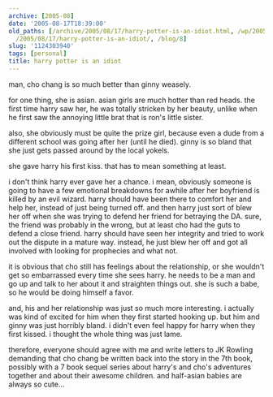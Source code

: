 ```yaml
---
archive: [2005-08]
date: '2005-08-17T18:39:00'
old_paths: [/archive/2005/08/17/harry-potter-is-an-idiot.html, /wp/2005/08/17/harry-potter-is-an-idiot/,
  /2005/08/17/harry-potter-is-an-idiot/, /blog/8]
slug: '1124303940'
tags: [personal]
title: harry potter is an idiot
---
```


man, cho chang is so much better than ginny weasely.

for one thing, she is asian. asian girls are much hotter than red heads.
the first time harry saw her, he was totally stricken by her beauty,
unlike when he first saw the annoying little brat that is ron's little
sister.

also, she obviously must be quite the prize girl, because even a dude from
a different school was going after her (until he died). ginny is so bland
that she just gets passed around by the local yokels.

she gave harry his first kiss. that has to mean something at least.

i don't think harry ever gave her a chance. i mean, obviously someone is
going to have a few emotional breakdowns for awhile after her boyfriend is
killed by an evil wizard. harry should have been there to comfort her and
help her, instead of just being turned off. and then harry just sort of
blew her off when she was trying to defend her friend for betraying the
DA. sure, the friend was probably in the wrong, but at least cho had the
guts to defend a close friend. harry should have seen her integrity and
tried to work out the dispute in a mature way. instead, he just blew her
off and got all involved with looking for prophecies and what not.

it is obvious that cho still has feelings about the relationship, or she
wouldn't get so embarrassed every time she sees harry. he needs to be
a man and go up and talk to her about it and straighten things out. she is
such a babe, so he would be doing himself a favor.

and, his and her relationship was just so much more interesting.
i actually was kind of excited for him when they first started hooking up.
but him and ginny was just horribly bland. i didn't even feel happy for
harry when they first kissed. i thought the whole thing was just lame.

therefore, everyone should agree with me and write letters to JK Rowling
demanding that cho chang be written back into the story in the 7th book,
possibly with a 7 book sequel series about harry's and cho's adventures
together and about their awesome children. and half-asian babies are
always so cute...

